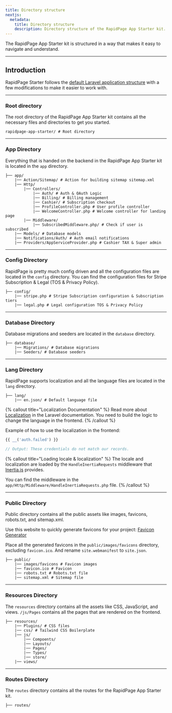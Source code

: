 ```yaml
---
title: Directory structure
nextjs:
  metadata:
    title: Directory structure
    description: Directory structure of the RapidPage App Starter kit.
---
```


The RapidPage App Starter kit is structured in a way that makes it easy to navigate and understand.

---

## Introduction

RapidPage Starter follows the [default Laravel application structure](https://laravel.com/docs/structure#introduction) with a few modifications to make it easier to work with.

---

### Root directory

The root directory of the RapidPage App Starter kit contains all the necessary files and directories to get you started.

```shell
rapidpage-app-starter/ # Root directory
```

---

### App Directory
Everything that is handed on the backend in the RapidPage App Starter kit is located in the `app` directory.

```shell
├── app/
    |── Action/Sitemap/ # Action for building sitemap sitemap.xml
    |── Http/
        |── Controllers/
            |── Auth/ # Auth & OAuth Logic
            |── Billing/ # Billing management
            |── Cashier/ # Subscription checkout
            |── ProfileController.php # User profile controller
            |── WelcomeController.php # Welcome controller for landing page
        |── Middleware/
            |── SubscribedMiddleware.php/ # Check if user is subscribed
    |── Models/ # Database models
    |── Notifications/Auth/ # Auth email notifications
    |── Providers/AppServiceProvider.php # Cashier TAX & Super admin
```

---

### Config Directory
RapidPage is pretty much config driven and all the configuration files are located in the `config` directory. You can find the configuration files for Stripe Subscription & Legal (TOS & Privacy Policy).

```shell
├── config/
    |── stripe.php # Stripe Subscription configuration & Subscription tiers
    |── legal.php # Legal configuration TOS & Privacy Policy
```

---

### Database Directory
Database migrations and seeders are located in the `database` directory.

```shell
├── database/
    |── Migrations/ # Database migrations
    |── Seeders/ # Database seeders
```

---

### Lang Directory
RapidPage supports localization and all the language files are located in the `lang` directory.

```shell
├── lang/
    |── en.json/ # Default language file
```
{% callout title="Localization Documentation" %} 
Read more about [Localization](https://laravel.com/docs/11.x/localization#main-content) in the Laravel documentation. You need to build the logic to change the language in the frontend.
{% /callout %}

Example of how to use the localization in the frontend:

```javascript
{{ __('auth.failed') }}

// Output: These credentials do not match our records.
```

{% callout title="Loading locale & localization" %}
The locale and localization are loaded by the `HandleInertiaRequests` middleware that [Inertia.js](https://inertiajs.com/shared-data) provides. 

You can find the middleware in the `app/Http/Middleware/HandleInertiaRequests.php` file.
{% /callout %}

---

### Public Directory

Public directory contains all the public assets like images, favicons, robots.txt, and sitemap.xml.

Use this website to quickly generate favicons for your project: [Favicon Generator](https://favicon.io/favicon-converter/)

Place all the generated favicons in the `public/images/favicons` directory, excluding `favicon.ico`. And rename `site.webmanifest` to `site.json`.

```shell
├── public/
    |── images/favicons # Favicon images
    |── favicon.ico # Favicon
    |── robots.txt # Robots.txt file
    |── sitemap.xml # Sitemap file
```

---

### Resources Directory

The `resources` directory contains all the assets like CSS, JavaScript, and views. `/js/Pages` contains all the pages that are rendered on the frontend. 

```shell
├── resources/
    |── Plugins/ # CSS files
    |── css/ # Tailwind CSS Boilerplate
    |── js/
        |── Compoents/
        |── Layouts/
        |── Pages/
        |── Types/
        |── store/
    |── views/
```

---

### Routes Directory

The `routes` directory contains all the routes for the RapidPage App Starter kit.

```shell
├── routes/
```
